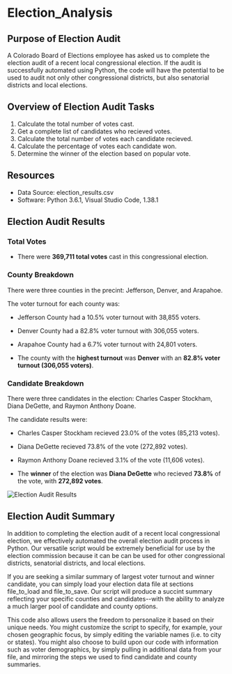 # Election_Analysis

## Purpose of Election Audit
A Colorado Board of Elections employee has asked us to complete the election audit of a recent local congressional election. If the audit is successfully automated using Python, the code will have the potential to be used to audit not only other congressional districts, but also senatorial districts and local elections. 

## Overview of Election Audit Tasks

1. Calculate the total number of votes cast.
2. Get a complete list of candidates who recieved votes.
3. Calculate the total number of votes each candidate recieved.
4. Calculate the percentage of votes each candidate won.
5. Determine the winner of the election based on popular vote.

## Resources
- Data Source: election_results.csv
- Software: Python 3.6.1, Visual Studio Code, 1.38.1

## Election Audit Results
### Total Votes
* There were **369,711 total votes** cast in this congressional election.

### County Breakdown

There were three counties in the precint: Jefferson, Denver, and Arapahoe.

The voter turnout for each county was:
  * Jefferson County had a 10.5% voter turnout with 38,855 voters.
  * Denver County had a 82.8% voter turnout with 306,055 voters.
  * Arapahoe County had a 6.7% voter turnout with 24,801 voters.

* The county with the **highest turnout** was **Denver** with an **82.8% voter turnout (306,055 voters)**.

### Candidate Breakdown

There were three candidates in the election: Charles Casper Stockham, Diana DeGette, and Raymon Anthony Doane.

The candidate results were:

  * Charles Casper Stockham recieved 23.0% of the votes (85,213 votes).
  * Diana DeGette recieved 73.8% of the vote (272,892 votes).
  * Raymon Anthony Doane recieved 3.1% of the vote (11,606 votes).

* The **winner** of the election was **Diana DeGette** who recieved **73.8%** of the vote, with **272,892 votes**.

![Election Audit Results]("https://user-images.githubusercontent.com/103080942/164946680-869237a7-b330-4fa6-a054-7bb2befbbd17.png")

## Election Audit Summary

In addition to completing the election audit of a recent local congressional election, we effectively automated the overall election audit process in Python. Our versatile script would be extremely beneficial for use by the election commission because it can be can be used for other congressional districts, senatorial districts, and local elections.

If you are seeking a similar summary of largest voter turnout and winner candidate, you can simply load your election data file at sections file_to_load and file_to_save. Our script will produce a succint summary reflecting your specific counties and candidates--with the ability to analyze a much larger pool of candidate and county options. 

This code also allows users the freedom to personalize it based on their unique needs. You might customize the script to specify, for example, your chosen geographic focus, by simply editing the variable names (i.e. to city or states). You might also choose to build upon our code with information such as voter demographics, by simply pulling in additional data from your file, and mirroring the steps we used to find candidate and county summaries. 
